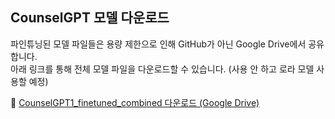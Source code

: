 ## CounselGPT 모델 다운로드

파인튜닝된 모델 파일들은 용량 제한으로 인해 GitHub가 아닌 Google Drive에서 공유합니다.  
아래 링크를 통해 전체 모델 파일을 다운로드할 수 있습니다.
(사용 안 하고 로라 모델 사용할 예정)

🔗 [CounselGPT1_finetuned_combined 다운로드 (Google Drive)](https://drive.google.com/drive/folders/1dItJhxuXyRuLww-k3wKQt-6SE_tsIymJ?usp=drive_link)
